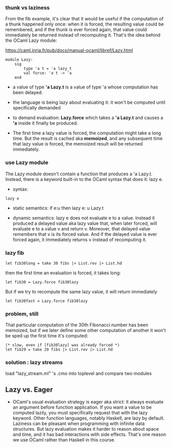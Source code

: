 ### thunk vs laziness
From the fib example, it's clear that it would be useful if the computation of a thunk happened only once: when it is forced, the resulting value could be remembered, and if the thunk is ever forced again, that value could immediately be returned instead of recomputing it. That's the idea behind the OCaml Lazy module:

https://caml.inria.fr/pub/docs/manual-ocaml/libref/Lazy.html

```
module Lazy: 
    sig
        type 'a t = 'a lazy_t
        val force: 'a t -> 'a
    end
```
* a value of type **'a Lazy.t** is a value of type 'a whose computation has been delayed.

* the language is being lazy about evaluating it: it won't be computed until specifically demanded 

* to demand evaluation: **Lazy.force** which takes a **'a Lazy.t** and causes a **'a** inside it finally be produced. 

* The first time a lazy value is forced, the computation might take a long time. But the result is cached aka **memoized**, and any subsequent time that lazy value is forced, the memoized result will be returned immediately.


### use Lazy module
The Lazy module doesn't contain a function that produces a 'a Lazy.t. Instead, there is a keyword built-in to the OCaml syntax that does it: lazy e.

* syntax: 
```
lazy e
```
* static semantics: 
if e:u then lazy e: u Lazy.t

* dynamic semantics: 
lazy e does not evaluate e to a value. Instead it produced a delayed value aka lazy value that, when later forced, will evaluate e to a value v and return v. Moreover, that delayed value remembers that v is its forced value. And if the delayed value is ever forced again, it immediately returns v instead of recomputing it.

### lazy fib

```
let fib30long = take 30 fibs |> List.rev |> List.hd
```
then the first time an evaluation is forced, it takes long: 
```
let fib30 = Lazy.force fib30lazy
```
But if we try to recompute the same lazy value, it will return immediately
```
let fib30fast = Lazy.force fib30lazy
```

### problem, still
That particular computation of the 30th Fibonacci number has been memoized, but if we later define some other computation of another it won't be sped up the first time it's computed:
```
(* slow, even if [fib30lazy] was already forced *)
let fib29 = take 29 fibs |> List.rev |> List.hd
```

### solution : lazy streams
load "lazy_stream.ml" 's .cmo into toplevel and compare two modules

## Lazy vs. Eager
* OCaml's usual evaluation strategy is eager aka strict: it always evaluate an argument before function application. If you want a value to be computed lazily, you must specifically request that with the lazy keyword. Other function languages, notably Haskell, are lazy by default. Laziness can be pleasant when programming with infinite data structures. But lazy evaluation makes it harder to reason about space and time, and it has bad interactions with side effects. That's one reason we use OCaml rather than Haskell in this course.